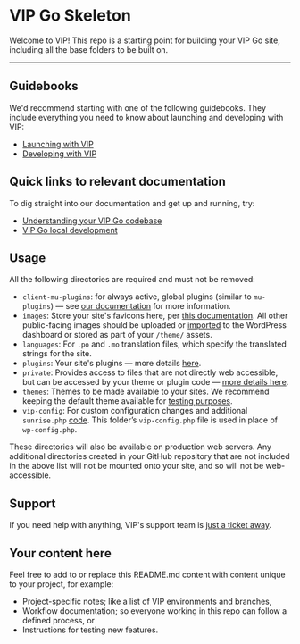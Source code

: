 # VIP Go Skeleton

Welcome to VIP! This repo is a starting point for building your VIP Go site, including all the base folders to be built on.

--------

## Guidebooks

We'd recommend starting with one of the following guidebooks. They include everything you need to know about launching and developing with VIP:

* [Launching with VIP](https://wpvip.com/documentation/launching-with-vip/)
* [Developing with VIP](https://wpvip.com/documentation/developing-with-vip/)

## Quick links to relevant documentation

To dig straight into our documentation and get up and running, try:

* [Understanding your VIP Go codebase](https://wpvip.com/documentation/vip-go/understanding-your-vip-go-codebase/)
* [VIP Go local development](https://wpvip.com/documentation/vip-go/local-vip-go-development-environment/)

## Usage

All the following directories are required and must not be removed:

* `client-mu-plugins`: for always active, global plugins (similar to `mu-plugins`) — see [our documentation](https://wpvip.com/documentation/vip-go/managing-plugins/#installing-to-the-client-mu-plugins-directory) for more information.
* `images`: Store your site's favicons here, per [this documentation](https://wpvip.com/documentation/vip-go/understanding-your-vip-go-codebase/#favicons). All other public-facing images should be uploaded or [imported](https://wpvip.com/documentation/launching-with-vip/content-migration/) to the WordPress dashboard or stored as part of your `/theme/` assets.
* `languages`: For `.po` and `.mo` translation files, which specify the translated strings for the site.
* `plugins`: Your site's plugins — more details [here](https://wpvip.com/documentation/vip-go/managing-plugins/#installing-to-the-plugins-directory).
* `private`: Provides access to files that are not directly web accessible, but can be accessed by your theme or plugin code — [more details here](https://wpvip.com/documentation/vip-go/understanding-your-vip-go-codebase/#using-private).
* `themes`: Themes to be made available to your sites. We recommend keeping the default theme available for [testing purposes](https://wpvip.com/documentation/testing-your-site/).
* `vip-config`: For custom configuration changes and additional `sunrise.php` [code](https://wpvip.com/documentation/vip-go/sunrise-php-on-vip-go/). This folder’s `vip-config.php` file is used in place of `wp-config.php`.

These directories will also be available on production web servers. Any additional directories created in your GitHub repository that are not included in the above list will not be mounted onto your site, and so will not be web-accessible.

## Support

If you need help with anything, VIP's support team is [just a ticket away](https://wpvip.com/documentation/vip-go/accessing-vip-support/).

## Your content here
 
Feel free to add to or replace this README.md content with content unique to your project, for example:
 
* Project-specific notes; like a list of VIP environments and branches,
* Workflow documentation; so everyone working in this repo can follow a defined process, or
* Instructions for testing new features.
